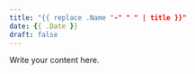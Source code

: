 ```yaml
---
title: "{{ replace .Name "-" " " | title }}"
date: {{ .Date }}
draft: false
---
```


Write your content here.